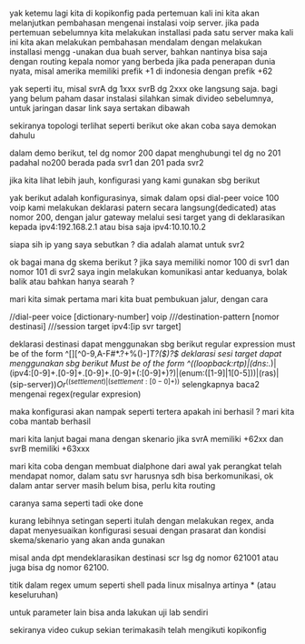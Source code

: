 yak ketemu lagi kita di kopikonfig
pada pertemuan kali ini kita akan melanjutkan pembahasan mengenai instalasi
voip server. jika pada pertemuan sebelumnya kita melakukan installasi pada satu server
maka kali ini kita akan melakukan pembahasan mendalam dengan melakukan installasi mengg
-unakan dua buah server, bahkan nantinya bisa saja dengan routing kepala nomor yang berbeda
jika pada penerapan dunia nyata, misal 
amerika memiliki prefik +1
di indonesia dengan prefik +62

yak seperti itu, misal svrA dg 1xxx svrB dg 2xxx
oke langsung saja. bagi yang belum paham dasar instalasi
silahkan simak divideo sebelumnya, untuk jaringan dasar link saya sertakan dibawah

sekiranya topologi terlihat seperti berikut
oke akan coba saya demokan dahulu

dalam demo berikut, tel dg nomor 200 dapat menghubungi tel dg no 201
padahal no200 berada pada svr1 dan 201 pada svr2

jika kita lihat lebih jauh, konfigurasi yang kami gunakan sbg berikut

yak berikut adalah konfigurasinya, 
simak dalam opsi dial-peer voice 100 voip
kami melakukan deklarasi patern secara langsung(dedicated)
atas nomor 200, dengan jalur gateway melalui sesi target yang di
deklarasikan kepada ipv4:192.168.2.1
atau bisa saja ipv4:10.10.10.2

siapa sih ip yang saya sebutkan ?
dia adalah alamat untuk svr2


ok bagai mana dg skema berikut ?
jika saya memiliki nomor 100 di svr1 dan nomor 101 di svr2
saya ingin melakukan komunikasi antar keduanya, bolak balik
atau bahkan hanya searah ?

mari kita simak
pertama mari kita buat pembukuan jalur, dengan cara 

//dial-peer voice [dictionary-number] voip
///destination-pattern [nomor destinasi]
///session target ipv4:[ip svr target]

deklarasi destinasi dapat menggunakan sbg berikut
regular expression must be of the form  ^[][^0-9,A-F#*.?+%()-]*T?(\$)?$
deklarasi sesi target dapat menggunakan sbg berikut
Must be of the form ^((loopback:rtp)|(dns:.*)|(ipv4:[0-9]+\.[0-9]+\.[0-9]+\.[0-9]+(:[0-9]+)?)|(enum:([1-9]|1[0-5]))|(ras)|(sip-server))$Or ^((settlement)|(settlement:[0-0]+))$
selengkapnya baca2 mengenai regex(regular expresion)

maka konfigurasi akan nampak seperti tertera
apakah ini berhasil ? mari kita coba
mantab berhasil

mari kita lanjut
bagai mana dengan skenario jika 
svrA memiliki +62xx
dan svrB memiliki +63xxx

mari kita coba dengan membuat dialphone dari awal
yak perangkat telah mendapat nomor, dalam satu svr harusnya sdh
bisa berkomunikasi, ok
dalam antar server masih belum bisa, perlu kita routing

caranya sama seperti tadi
oke done

kurang lebihnya setingan seperti itulah
dengan melakukan regex, anda dapat menyesuaikan konfigurasi sesuai
dengan prasarat dan kondisi skema/skenario yang akan anda gunakan

misal anda dpt mendeklarasikan destinasi scr lsg dg 
nomor 621001
atau juga bisa dg
nomor 62100.

titik dalam regex umum seperti shell pada linux misalnya 
artinya * (atau keseluruhan)

untuk parameter lain bisa anda lakukan uji lab sendiri

sekiranya video cukup sekian terimakasih telah mengikuti kopikonfig

